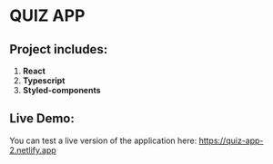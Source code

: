 # QUIZ APP

## Project includes:

1. **React**
2. **Typescript**
3. **Styled-components**

## Live Demo:

You can test a live version of the application here: https://quiz-app-2.netlify.app



